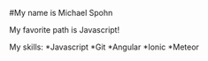 #My name is Michael Spohn

My favorite path is Javascript!

My skills:
*Javascript
*Git
*Angular
*Ionic
*Meteor
